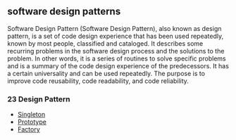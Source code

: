 ## software design patterns
Software Design Pattern (Software Design Pattern), also known as design pattern, is a set of code design experience that has been used repeatedly, known by most people, classified and cataloged. It describes some recurring problems in the software design process and the solutions to the problem. In other words, it is a series of routines to solve specific problems and is a summary of the code design experience of the predecessors. It has a certain universality and can be used repeatedly. The purpose is to improve code reusability, code readability, and code reliability.

### 23 Design Pattern
- [Singleton](/Singleton)
- [Prototype](/Prototype)
- [Factory](/Factory)